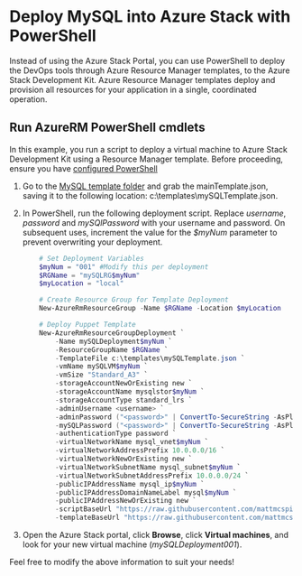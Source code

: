 # Deploy MySQL into Azure Stack with PowerShell

Instead of using the Azure Stack Portal, you can use PowerShell to deploy the DevOps tools through Azure Resource Manager templates, to the Azure Stack Development Kit. Azure Resource Manager templates deploy and provision all resources for your application in a single, coordinated operation.

## Run AzureRM PowerShell cmdlets
In this example, you run a script to deploy a virtual machine to Azure Stack Development Kit using a Resource Manager template.  Before proceeding, ensure you have [configured PowerShell](https://docs.microsoft.com/en-us/azure/azure-stack/azure-stack-powershell-configure-admin)  

1. Go to the [MySQL template folder](<DevOpsToolkit.MySQL/DeploymentTemplates>) and grab the mainTemplate.json, saving it to the following location: c:\\templates\\mySQLTemplate.json.
2. In PowerShell, run the following deployment script. Replace *username*, *password* and *mySQlPassword* with your username and password. On subsequent uses, increment the value for the *$myNum* parameter to prevent overwriting your deployment.
   
   ```PowerShell
       # Set Deployment Variables
       $myNum = "001" #Modify this per deployment
       $RGName = "mySQLRG$myNum"
       $myLocation = "local"
   
       # Create Resource Group for Template Deployment
       New-AzureRmResourceGroup -Name $RGName -Location $myLocation
   
       # Deploy Puppet Template
       New-AzureRmResourceGroupDeployment `
           -Name mySQLDeployment$myNum `
           -ResourceGroupName $RGName `
           -TemplateFile c:\templates\mySQLTemplate.json `
           -vmName mySQLVM$myNum `
           -vmSize "Standard_A3" `
           -storageAccountNewOrExisting new `
           -storageAccountName mysqlstor$myNum `
           -storageAccountType standard_lrs `
           -adminUsername <username> `
           -adminPassword ("<password>" | ConvertTo-SecureString -AsPlainText -Force) `
           -mySQLPassword ("<password>" | ConvertTo-SecureString -AsPlainText -Force) `
           -authenticationType password `
           -virtualNetworkName mysql_vnet$myNum `
           -virtualNetworkAddressPrefix 10.0.0.0/16 `
           -virtualNetworkNewOrExisting new `
           -virtualNetworkSubnetName mysql_subnet$myNum `
           -virtualNetworkSubnetAddressPrefix 10.0.0.0/24 `
           -publicIPAddressName mysql_ip$myNum `
           -publicIPAddressDomainNameLabel mysql$myNum `
           -publicIPAddressNewOrExisting new `
           -scriptBaseUrl "https://raw.githubusercontent.com/mattmcspirit/azurestack/MySQL/scripts/" `
           -templateBaseUrl "https://raw.githubusercontent.com/mattmcspirit/AzureStack-1/master/Puppet.PuppetEnterprise.2017.2.1/DeploymentTemplates/"
   ```
3. Open the Azure Stack portal, click **Browse**, click **Virtual machines**, and look for your new virtual machine (*mySQLDeployment001*).

Feel free to modify the above information to suit your needs!
